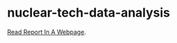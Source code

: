 # nuclear-tech-data-analysis

[Read Report In A Webpage](military_nuclear_impact_on_commercial_nuclear_tech.pdf).
